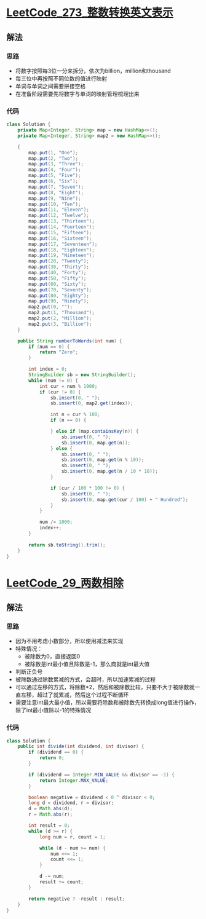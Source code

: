 # [LeetCode_273_整数转换英文表示](https://leetcode-cn.com/problems/integer-to-english-words/)
## 解法
### 思路
- 将数字按照每3位一分来拆分，依次为billion，million和thousand
- 每三位中再按照不同位数的值进行映射
- 单词与单词之间需要拼接空格
- 在准备阶段需要先将数字与单词的映射管理梳理出来
### 代码
```java
class Solution {
    private Map<Integer, String> map = new HashMap<>();
    private Map<Integer, String> map2 = new HashMap<>();

    {
        map.put(1, "One");
        map.put(2, "Two");
        map.put(3, "Three");
        map.put(4, "Four");
        map.put(5, "Five");
        map.put(6, "Six");
        map.put(7, "Seven");
        map.put(8, "Eight");
        map.put(9, "Nine");
        map.put(10, "Ten");
        map.put(11, "Eleven");
        map.put(12, "Twelve");
        map.put(13, "Thirteen");
        map.put(14, "Fourteen");
        map.put(15, "Fifteen");
        map.put(16, "Sixteen");
        map.put(17, "Seventeen");
        map.put(18, "Eighteen");
        map.put(19, "Nineteen");
        map.put(20, "Twenty");
        map.put(30, "Thirty");
        map.put(40, "Forty");
        map.put(50, "Fifty");
        map.put(60, "Sixty");
        map.put(70, "Seventy");
        map.put(80, "Eighty");
        map.put(90, "Ninety");
        map2.put(0, "");
        map2.put(1, "Thousand");
        map2.put(2, "Million");
        map2.put(3, "Billion");
    }

    public String numberToWords(int num) {
        if (num == 0) {
            return "Zero";
        }

        int index = 0;
        StringBuilder sb = new StringBuilder();
        while (num != 0) {
            int cur = num % 1000;
            if (cur != 0) {
                sb.insert(0, " ");
                sb.insert(0, map2.get(index));

                int n = cur % 100;
                if (n == 0) {

                } else if (map.containsKey(n)) {
                    sb.insert(0, " ");
                    sb.insert(0, map.get(n));
                } else {
                    sb.insert(0, " ");
                    sb.insert(0, map.get(n % 10));
                    sb.insert(0, " ");
                    sb.insert(0, map.get(n / 10 * 10));
                }

                if (cur / 100 * 100 != 0) {
                    sb.insert(0, " ");
                    sb.insert(0, map.get(cur / 100) + " Hundred");
                }
            }

            num /= 1000;
            index++;
        }
        
        return sb.toString().trim();
    }
}
```
# [LeetCode_29_两数相除](https://leetcode-cn.com/problems/divide-two-integers/)
## 解法
### 思路
- 因为不用考虑小数部分，所以使用减法来实现
- 特殊情况：
  - 被除数为0，直接返回0
  - 被除数是int最小值且除数是-1，那么商就是int最大值
- 判断正负号
- 被除数通过除数累减的方式，会超时，所以加速累减的过程
- 可以通过左移的方式，将除数*2，然后和被除数比较，只要不大于被除数就一直左移，超过了就累减，然后这个过程不断循环
- 需要注意int最大最小值，所以需要将除数和被除数先转换成long值进行操作，除了int最小值除以-1的特殊情况
### 代码
```java
class Solution {
    public int divide(int dividend, int divisor) {
        if (dividend == 0) {
            return 0;
        }

        if (dividend == Integer.MIN_VALUE && divisor == -1) {
            return Integer.MAX_VALUE;
        }

        boolean negative = dividend < 0 ^ divisor < 0;
        long d = dividend, r = divisor;
        d = Math.abs(d);
        r = Math.abs(r);

        int result = 0;
        while (d >= r) {
            long num = r, count = 1;

            while (d - num >= num) {
                num <<= 1;
                count <<= 1;
            }

            d -= num;
            result += count;
        }

        return negative ? -result : result;
    }
}
```